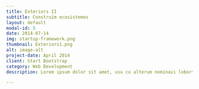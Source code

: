 ```yaml
---
title: Exteriors II
subtitle: Construïm ecosistemes
layout: default
modal-id: 5
date: 2014-07-14
img: startup-framework.png
thumbnail: Exteriors1.png
alt: image-alt
project-date: April 2014
client: Start Bootstrap
category: Web Development
description: Lorem ipsum dolor sit amet, usu cu alterum nominavi lobortis. At duo novum diceret. Tantas apeirian vix et, usu sanctus postulant inciderint ut, populo diceret necessitatibus in vim. Cu eum dicam feugiat noluisse.

---
```

